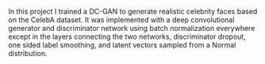 In this project I trained a DC-GAN to generate realistic celebrity faces based on the CelebA dataset.
It was implemented with a deep convolutional generator and discriminator network using batch normalization everywhere except in the layers connecting the two networks, discriminator dropout, one sided label smoothing, and latent vectors sampled from a Normal distribution.
